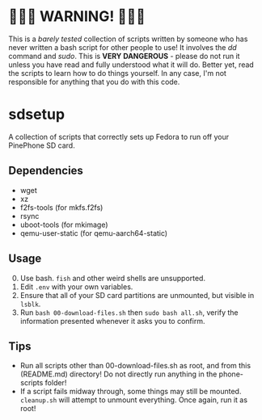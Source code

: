 # **🚨🚨🚨 WARNING! 🚨🚨🚨** 
This is a *barely tested* collection of scripts written by someone who has never written a bash script for other people to use! It involves the *dd* command and *sudo*. This is **VERY DANGEROUS** - please do not run it unless you have read and fully understood what it will do. Better yet, read the scripts to learn how to do things yourself. In any case, I'm not responsible for anything that you do with this code.

# sdsetup

A collection of scripts that correctly sets up Fedora to run off your PinePhone SD card.

## Dependencies

- wget
- xz
- f2fs-tools (for mkfs.f2fs)
- rsync
- uboot-tools (for mkimage)
- qemu-user-static (for qemu-aarch64-static)

## Usage

0. Use bash. `fish` and other weird shells are unsupported.
1. Edit `.env` with your own variables.
2. Ensure that all of your SD card partitions are unmounted, but visible in `lsblk`.
3. Run `bash 00-download-files.sh` then `sudo bash all.sh`, verify the information presented whenever it asks you to confirm.

## Tips

- Run all scripts other than 00-download-files.sh as root, and from this (README.md) directory! Do not directly run anything in the phone-scripts folder!
- If a script fails midway through, some things may still be mounted. `cleanup.sh` will attempt to unmount everything. Once again, run it as root!
